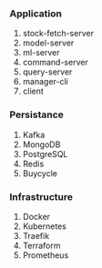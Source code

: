 ### Application

1. stock-fetch-server
2. model-server
3. ml-server
4. command-server
5. query-server
6. manager-cli
7. client


### Persistance

1. Kafka
2. MongoDB
3. PostgreSQL
4. Redis
5. Buycycle


### Infrastructure

1. Docker
2. Kubernetes
3. Traefik
4. Terraform
5. Prometheus
